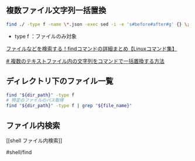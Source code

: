 

## 複数ファイル文字列一括置換
```sh
find ./ -type f -name \*.json -exec sed -i -e 's#before#after#g' {} \;
```

- type f  ：ファイルのみ対象

[ファイルなどを検索する！findコマンドの詳細まとめ【Linuxコマンド集】](https://eng-entrance.com/linux-command-find#-exec)

[# 複数のテキストファイル内の文字列をコマンドで一括置換する方法](https://linuxfan.info/post-2034)

## ディレクトリ下のファイル一覧

```sh
find "${dir_path}" -type f
# 特定のファイルのパス取得
find "${dir_path}" -type f | grep "${file_name}"
```

## ファイル内検索

[[shell ファイル内検索]]

#shell/find 